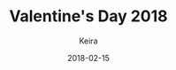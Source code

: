 ---
title: 'Valentine''s Day 2018'
alt: 'Mysteries of the Arcana'
date: '2018-02-15'
author: 'Keira'
artist: 'Keira'
chapter: 'None'
filler: false
---